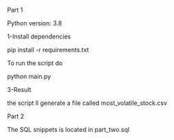 Part 1

Python version: 3.8


1-Install dependencies

pip install -r requirements.txt

To run the script do

python main.py

3-Result

the script ll generate a file called  most_volatile_stock.csv


Part 2

The SQL snippets is located in part_two.sql